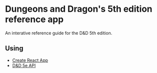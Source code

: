 # Dungeons and Dragon's 5th edition reference app

An interative reference guide for the D&D 5th edition.

## Using

- [Create React App](https://github.com/facebook/create-react-app)
- [D&D 5e API](https://www.dnd5eapi.co)